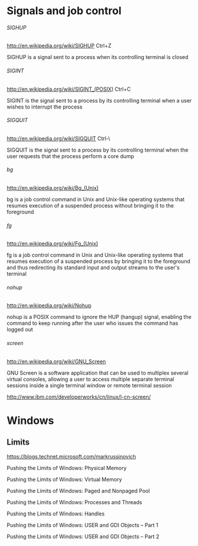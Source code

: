 # Signals and job control

###### SIGHUP

http://en.wikipedia.org/wiki/SIGHUP Ctrl+Z

SIGHUP is a signal sent to a process when its controlling terminal is closed

###### SIGINT

http://en.wikipedia.org/wiki/SIGINT_(POSIX) Ctrl+C

SIGINT is the signal sent to a process by its controlling terminal when a user wishes to interrupt the process

###### SIGQUIT

http://en.wikipedia.org/wiki/SIGQUIT Ctrl-\

SIGQUIT is the signal sent to a process by its controlling terminal when the user requests that the process perform a core dump

###### bg

http://en.wikipedia.org/wiki/Bg_(Unix)

bg is a job control command in Unix and Unix-like operating systems that resumes execution of a suspended process without bringing it to the foreground

###### fg

http://en.wikipedia.org/wiki/Fg_(Unix)

fg is a job control command in Unix and Unix-like operating systems that resumes execution of a suspended process by bringing it to the foreground and thus redirecting its standard input and output streams to the user's terminal

###### nohup

http://en.wikipedia.org/wiki/Nohup

nohup is a POSIX command to ignore the HUP (hangup) signal, enabling the command to keep running after the user who issues the command has logged out

###### screen

http://en.wikipedia.org/wiki/GNU_Screen

GNU Screen is a software application that can be used to multiplex several virtual consoles, allowing a user to access multiple separate terminal sessions inside a single terminal window or remote terminal session

http://www.ibm.com/developerworks/cn/linux/l-cn-screen/


# Windows

## Limits

https://blogs.technet.microsoft.com/markrussinovich

Pushing the Limits of Windows: Physical Memory

Pushing the Limits of Windows: Virtual Memory

Pushing the Limits of Windows: Paged and Nonpaged Pool

Pushing the Limits of Windows: Processes and Threads

Pushing the Limits of Windows: Handles

Pushing the Limits of Windows: USER and GDI Objects – Part 1

Pushing the Limits of Windows: USER and GDI Objects – Part 2
